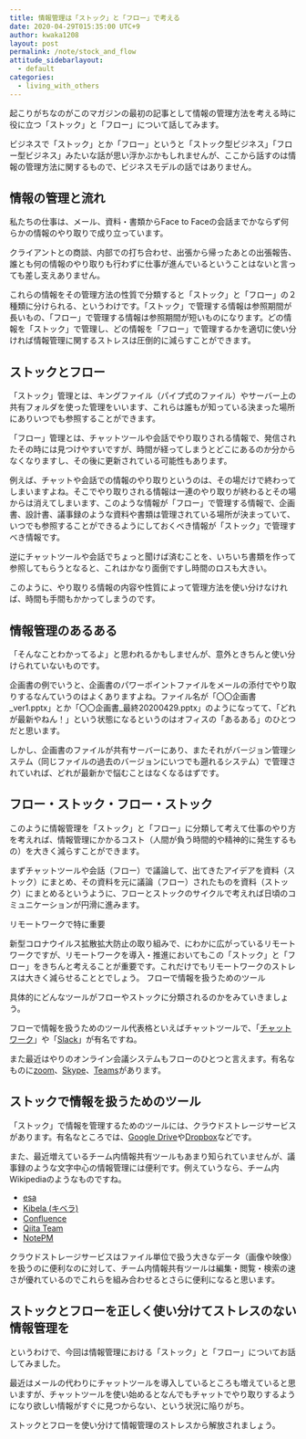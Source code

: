 ```yaml
---
title: 情報管理は「ストック」と「フロー」で考える 
date: 2020-04-29T015:35:00 UTC+9
author: kwaka1208
layout: post
permalink: /note/stock_and_flow
attitude_sidebarlayout:
  - default
categories:
  - living_with_others
---
```

起こりがちなのがこのマガジンの最初の記事として情報の管理方法を考える時に役に立つ「ストック」と「フロー」について話してみます。

ビジネスで「ストック」とか「フロー」というと「ストック型ビジネス」「フロー型ビジネス」みたいな話が思い浮かぶかもしれませんが、ここから話すのは情報の管理方法に関するもので、ビジネスモデルの話ではありません。

## 情報の管理と流れ

私たちの仕事は、メール、資料・書類からFace to Faceの会話までかならず何らかの情報のやり取りで成り立っています。

クライアントとの商談、内部での打ち合わせ、出張から帰ったあとの出張報告、誰とも何の情報のやり取りも行わずに仕事が進んでいるということはないと言っても差し支えありません。

これらの情報をその管理方法の性質で分類すると「ストック」と「フロー」の２種類に分けられる、というわけです。「ストック」で管理する情報は参照期間が長いもの、「フロー」で管理する情報は参照期間が短いものになります。どの情報を「ストック」で管理し、どの情報を「フロー」で管理するかを適切に使い分ければ情報管理に関するストレスは圧倒的に減らすことができます。

## ストックとフロー

「ストック」管理とは、キングファイル（パイプ式のファイル）やサーバー上の共有フォルダを使った管理をいいます、これらは誰もが知っている決まった場所にありいつでも参照することができます。

「フロー」管理とは、チャットツールや会話でやり取りされる情報で、発信されたその時には見つけやすいですが、時間が経ってしまうとどこにあるのか分からなくなりますし、その後に更新されている可能性もあります。

例えば、チャットや会話での情報のやり取りというのは、その場だけで終わってしまいますよね。そこでやり取りされる情報は一連のやり取りが終わるとその場からは消えてしまいます、このような情報が「フロー」で管理する情報で、企画書、設計書、議事録のような資料や書類は管理されている場所が決まっていて、いつでも参照することができるようにしておくべき情報が「ストック」で管理すべき情報です。

逆にチャットツールや会話でちょっと聞けば済むことを、いちいち書類を作って参照してもらうとなると、これはかなり面倒ですし時間のロスも大きい。

このように、やり取りる情報の内容や性質によって管理方法を使い分けなければ、時間も手間もかかってしまうのです。

## 情報管理のあるある

「そんなことわかってるよ」と思われるかもしませんが、意外ときちんと使い分けられていないものです。

企画書の例でいうと、企画書のパワーポイントファイルをメールの添付でやり取りするなんていうのはよくありますよね。ファイル名が「〇〇企画書_ver1.pptx」とか「〇〇企画書_最終20200429.pptx」のようになってて、「どれが最新やねん！」という状態になるというのはオフィスの「あるある」のひとつだと思います。

しかし、企画書のファイルが共有サーバーにあり、またそれがバージョン管理システム（同じファイルの過去のバージョンにいつでも遡れるシステム）で管理されていれば、どれが最新かで悩むことはなくなるはずです。

## フロー・ストック・フロー・ストック

このように情報管理を「ストック」と「フロー」に分類して考えて仕事のやり方を考えれば、情報管理にかかるコスト（人間が負う時間的や精神的に発生するもの）を大きく減らすことができます。

まずチャットツールや会話（フロー）で議論して、出てきたアイデアを資料（ストック）にまとめ、その資料を元に議論（フロー）されたものを資料（ストック）にまとめるというように、フローとストックのサイクルで考えれば日頃のコミュニケーションが円滑に進みます。

リモートワークで特に重要

新型コロナウイルス拡散拡大防止の取り組みで、にわかに広がっているリモートワークですが、リモートワークを導入・推進においてもこの「ストック」と「フロー」をきちんと考えることが重要です。これだけでもリモートワークのストレスは大きく減らせることとでしょう。
フローで情報を扱うためのツール

具体的にどんなツールがフローやストックに分類されるのかをみていきましょう。

フローで情報を扱うためのツール代表格といえばチャットツールで、「[チャットワーク](https://go.chatwork.com/ja/)」や「[Slack](https://slack.com/intl/ja-jp/)」が有名ですね。


また最近はやりのオンライン会議システムもフローのひとつと言えます。有名なものに[zoom](https://zoom.us/)、[Skype](https://www.skype.com/ja/)、[Teams](https://www.microsoft.com/ja-jp/microsoft-365/microsoft-teams/group-chat-software)があります。

## ストックで情報を扱うためのツール

「ストック」で情報を管理するためのツールには、クラウドストレージサービスがあります。有名なところでは、[Google Drive](https://www.google.com/intl/ja_ALL/drive/)や[Dropbox](https://www.dropbox.com/)などです。


また、最近増えているチーム内情報共有ツールもあまり知られていませんが、議事録のような文字中心の情報管理には便利です。例えていうなら、チーム内Wikipediaのようなものですね。

- [esa](https://esa.io/)
- [Kibela (キベラ)](https://kibe.la/ja)
- [Confluence](https://www.atlassian.com/ja/software/confluence)
- [Qiita Team](https://teams.qiita.com/)
- [NotePM](https://notepm.jp/)

クラウドストレージサービスはファイル単位で扱う大きなデータ（画像や映像）を扱うのに便利なのに対して、チーム内情報共有ツールは編集・閲覧・検索の速さが優れているのでこれらを組み合わせるとさらに便利になると思います。

## ストックとフローを正しく使い分けてストレスのない情報管理を

というわけで、今回は情報管理における「ストック」と「フロー」についてお話してみました。

最近はメールの代わりにチャットツールを導入しているところも増えていると思いますが、チャットツールを使い始めるとなんでもチャットでやり取りするようになり欲しい情報がすぐに見つからない、という状況に陥りがち。

ストックとフローを使い分けて情報管理のストレスから解放されましょう。
